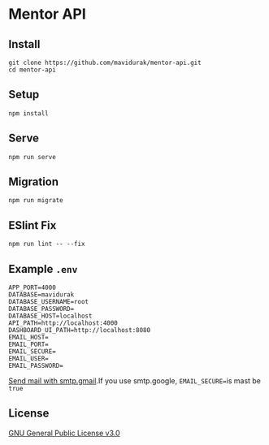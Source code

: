# Mentor API

## Install
```
git clone https://github.com/mavidurak/mentor-api.git
cd mentor-api
```
## Setup
```
npm install
```
## Serve
```
npm run serve
```
## Migration
```
npm run migrate
```
## ESlint Fix
```
npm run lint -- --fix
```
## Example `.env`

```
APP_PORT=4000
DATABASE=mavidurak
DATABASE_USERNAME=root
DATABASE_PASSWORD=
DATABASE_HOST=localhost
API_PATH=http://localhost:4000
DASHBOARD_UI_PATH=http://localhost:8080
EMAIL_HOST=
EMAIL_PORT=
EMAIL_SECURE=
EMAIL_USER=
EMAIL_PASSWORD=
```

[Send mail with smtp.gmail](https://support.google.com/mail/answer/7126229?visit_id=637363760481005370-2213185597&hl=tr&rd=1).If you use smtp.google, ```EMAIL_SECURE=```is mast be ```true```
## License
[GNU General Public License v3.0](LICENSE)
